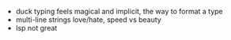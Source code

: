 - duck typing feels magical and implicit, the way to format a type
- multi-line strings love/hate, speed vs beauty
- lsp not great
